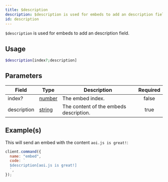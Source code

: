 ```yaml
---
title: $description
description: $description is used for embeds to add an description field.
id: description
---
```


`$description` is used for embeds to add an description field.

## Usage

```php
$description[index?;description]
```

## Parameters

| Field       | Type                                                                                              | Description                            | Required |
| ----------- | ------------------------------------------------------------------------------------------------- | -------------------------------------- | :------: |
| index?      | [number](https://developer.mozilla.org/en-US/docs/Web/JavaScript/Reference/Global_Objects/Number) | The embed index.                       |  false   |
| description | [string](https://developer.mozilla.org/en-US/docs/Web/JavaScript/Reference/Global_Objects/String) | The content of the embeds description. |   true   |

## Example(s)

This will send an embed with the content `aoi.js is great!`:

```javascript
client.command({
  name: "embed",
  code: `
  $description[aoi.js is great!]
  `,
});
```
